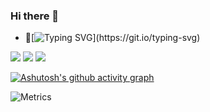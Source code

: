 ### Hi there 👋
- 🌱[![Typing SVG](https://readme-typing-svg.demolab.com?font=Fira+Code&pause=1000&color=36BAF5&background=0A0A0A00&center=true&vCenter=true&width=435&lines=I%E2%80%99m+currently+learning+...)](https://git.io/typing-svg)


<span > <img src="https://img.shields.io/badge/-HTML5-E34F26?style=flat-square&logo=html5&logoColor=white" /> <img src="https://img.shields.io/badge/-CSS3-1572B6?style=flat-square&logo=css3" /> <img src="https://img.shields.io/badge/-JavaScript-oringe?style=flat-square&logo=javascript" /> </span>


[![Ashutosh's github activity graph](https://activity-graph.herokuapp.com/graph?username=liuwwang&theme=github)](https://github.com/ashutosh00710/github-readme-activity-graph)


![Metrics](https://metrics.lecoq.io/liuwwang?template=classic&base=header%2C%20activity%2C%20community%2C%20repositories%2C%20metadata&base.indepth=false&base.hireable=false&base.skip=false&config.timezone=Asia%2FShanghai)

